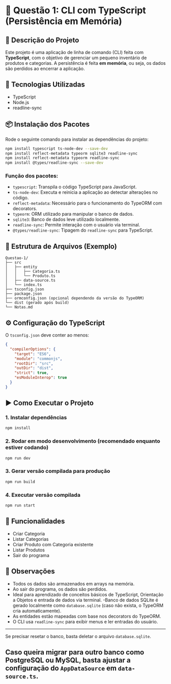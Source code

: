 # 📝 Questão 1: CLI com TypeScript (Persistência em Memória)

## 📌 Descrição do Projeto
Este projeto é uma aplicação de linha de comando (CLI) feita com **TypeScript**, com o objetivo de gerenciar um pequeno inventário de produtos e categorias. A persistência é feita **em memória**, ou seja, os dados são perdidos ao encerrar a aplicação.

## 🚀 Tecnologias Utilizadas
- TypeScript
- Node.js
- readline-sync

## 📦 Instalação dos Pacotes
Rode o seguinte comando para instalar as dependências do projeto:

```bash
npm install typescript ts-node-dev --save-dev
npm install reflect-metadata typeorm sqlite3 readline-sync
npm install reflect-metadata typeorm readline-sync
npm install @types/readline-sync --save-dev
```
### Função dos pacotes:
- `typescript`: Transpila o código TypeScript para JavaScript.
- `ts-node-dev`: Executa e reinicia a aplicação ao detectar alterações no código.
- `reflect-metadata`: Necessário para o funcionamento do TypeORM com decorators.
- `typeorm`: ORM utilizado para manipular o banco de dados.
- `sqlite3`: Banco de dados leve utilizado localmente.
- `readline-sync`: Permite interação com o usuário via terminal.
- `@types/readline-sync`: Tipagem do `readline-sync` para TypeScript.

## 📁 Estrutura de Arquivos (Exemplo)
```
Questao-1/
├── src
│   ├── entity
│   │   ├── Categoria.ts
│   │   └── Produto.ts
│   ├── data-source.ts
│   └── index.ts
├── tsconfig.json
├── package.json
├── ormconfig.json (opcional dependendo da versão do TypeORM)
└── dist (gerado após build)
└── Notas.md
```

## ⚙️ Configuração do TypeScript
O `tsconfig.json` deve conter ao menos:
```json
{
  "compilerOptions": {
    "target": "ES6",
    "module": "commonjs",
    "rootDir": "src",
    "outDir": "dist",
    "strict": true,
    "esModuleInterop": true
  }
}
```

## ▶️ Como Executar o Projeto

### 1. Instalar dependências
```bash
npm install
```

### 2. Rodar em modo desenvolvimento (recomendado enquanto estiver codando)
```bash
npm run dev
```

### 3. Gerar versão compilada para produção
```bash
npm run build
```

### 4. Executar versão compilada
```bash
npm run start
```

## 🚀 Funcionalidades
- Criar Categoria
- Listar Categorias
- Criar Produto com Categoria existente
- Listar Produtos
- Sair do programa

## 📌 Observações
- Todos os dados são armazenados em arrays na memória.
- Ao sair do programa, os dados são perdidos.
- Ideal para aprendizado de conceitos básicos de TypeScript, Orientação a Objetos e entrada de dados via terminal.
-Banco de dados SQLite é gerado localmente como `database.sqlite` (caso não exista, o TypeORM cria automaticamente).
- As entidades estão mapeadas com base nos decorators do TypeORM.
- O CLI usa `readline-sync` para exibir menus e ler entradas do usuário.

---

Se precisar resetar o banco, basta deletar o arquivo `database.sqlite`.

Caso queira migrar para outro banco como PostgreSQL ou MySQL, basta ajustar a configuração do `AppDataSource` em `data-source.ts`.
---